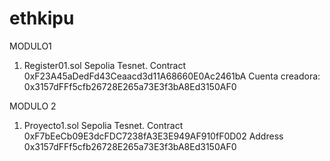 # ethkipu
MODULO1
1) Register01.sol
   Sepolia Tesnet. Contract 0xF23A45aDedFd43Ceaacd3d11A68660E0Ac2461bA
   Cuenta creadora: 0x3157dFFf5cfb26728E265a73E3f3bA8Ed3150AF0

MODULO 2
1) Proyecto1.sol
   Sepolia Tesnet. Contract 0xF7bEeCb09E3dcFDC7238fA3E3E949AF910fF0D02 
   Address 0x3157dFFf5cfb26728E265a73E3f3bA8Ed3150AF0
